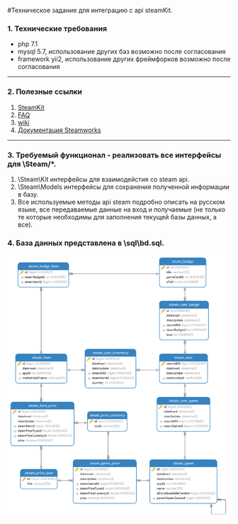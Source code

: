 #Техническое задание для интеграцию с api steamKit.
### 1. Технические требования
* php 7.1
* mysql 5.7, использование других баз возможно после согласования
* framework yii2, использование других фреймфорков возможно после согласования
********* 
### 2. Полезные ссылки
1. [SteamKit](https://developer.valvesoftware.com/wiki/Steam_Web_API#GetGlobalAchievementPercentagesForApp_.28v0001.29)
2. [FAQ](https://developer.valvesoftware.com/wiki/Steam_Web_API/Feedback)
3. [wiki](https://wiki.teamfortress.com/wiki/Category:WebAPI)
4.  [Документация Steamworks](https://partner.steamgames.com/doc/home)
*********
### 3. Требуемый функционал - реализовать все интерфейсы для \Steam/\*.
1. \Steam\Kit интерфейсы для взаимодейстия со steam api.
2. \Steam\Models интерфейсы для сохранения полученной информации в базу.
3. Все используемые методы api steam подробно описать на русском языке, все передаваемые данные на вход и получаемые (не только те которые необходимы для заполнения текущей базы данных, а все). 
### 4. База данных представлена в \sql\bd.sql.
![Диаграмма базы данных](img/diagram.png "Диаграмма базы данных")
